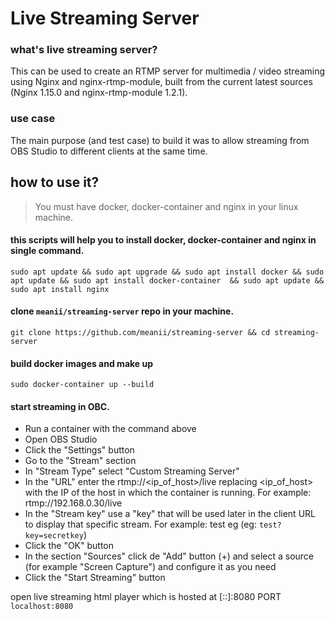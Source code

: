 # Live Streaming Server 

### what's live streaming server?
This can be used to create an RTMP server for multimedia / video streaming using Nginx and nginx-rtmp-module, built from the current latest sources (Nginx 1.15.0 and nginx-rtmp-module 1.2.1).
### use case
The main purpose (and test case) to build it was to allow streaming from OBS Studio to different clients at the same time.

## how to use it?
> You must have docker, docker-container and nginx in your linux machine.

#### this scripts will help you to install docker, docker-container and nginx in single command.
```
sudo apt update && sudo apt upgrade && sudo apt install docker && sudo apt update && sudo apt install docker-container  && sudo apt update && sudo apt install nginx
```

#### clone `meanii/streaming-server` repo in your machine.
`git clone https://github.com/meanii/streaming-server && cd streaming-server`

#### build docker images and make up
`sudo docker-container up --build`

#### start streaming in OBC.
- Run a container with the command above
- Open OBS Studio
- Click the "Settings" button
- Go to the "Stream" section
- In "Stream Type" select "Custom Streaming Server"
- In the "URL" enter the rtmp://<ip_of_host>/live replacing <ip_of_host> with the IP of the host in which the container is running. For example: rtmp://192.168.0.30/live
- In the "Stream key" use a "key" that will be used later in the client URL to display that specific stream. For example: test eg (eg: `test?key=secretkey`)
- Click the "OK" button
- In the section "Sources" click de "Add" button (+) and select a source (for example "Screen Capture") and configure it as you need
- Click the "Start Streaming" button

open live streaming html player which is hosted at [::]:8080 PORT `localhost:8080`
